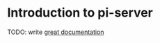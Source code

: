 # Introduction to pi-server

TODO: write [great documentation](http://jacobian.org/writing/what-to-write/)
